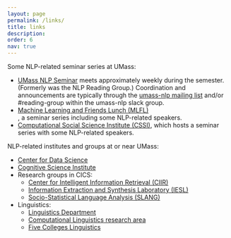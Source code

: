 ```yaml
---
layout: page
permalink: /links/
title: links
description:
order: 6
nav: true
---
```


<p>Some NLP-related seminar series at UMass:</p>

<ul>
<li><a href="https://people.cs.umass.edu/~miyyer/nlpseminar/">UMass NLP Seminar</a> meets approximately weekly during the semester.
(Formerly was the NLP Reading Group.)
Coordination and announcements are typically through the
<a href="https://groups.google.com/forum/#!forum/umass-nlp">umass-nlp mailing list</a> and/or #reading-group within the umass-nlp slack group.
</li>
  <li><a href="https://umass-mlfl.github.io/">Machine Learning and Friends Lunch (MLFL)</a></li>, a seminar series including some NLP-related speakers.
  <li><a href="http://www.cssi.umass.edu/">Computational Social Science Institute (CSSI)</a>, which hosts a seminar series with some NLP-related speakers.</li>
</ul>

<p>NLP-related institutes and groups at or near UMass:</p>
<ul>
  <li><a href="https://ds.cs.umass.edu/">Center for Data Science</a></li>
  <li><a href="https://blogs.umass.edu/cogsci/institute/">Cognitive Science Institute</a></li>
  <li>Research groups in CICS:
    <ul>
      <li><a href="http://ciir.cs.umass.edu/">Center for Intelligent Information Retrieval (CIIR)</a></li>
      <li><a href="http://www.iesl.cs.umass.edu/">Information Extraction and Synthesis Laboratory (IESL)</a></li>
      <li><a href="http://slanglab.cs.umass.edu/">Socio-Statistical Language Analysis (SLANG)</a></li>
    </ul>
  </li>
  <li>Linguistics:
    <ul>
      <li><a href="https://www.umass.edu/linguistics/">Linguistics Department</a></li>
      <li><a href="https://blogs.umass.edu/linguist/computational-linguistics/">Computational Linguistics research area</a></li>
      <li><a href="https://www.facebook.com/groups/ling5/">Five Colleges Linguistics</a></li>
    </ul>
  </li>
</ul>
